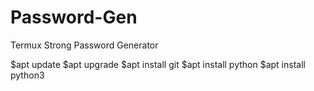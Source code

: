 # Password-Gen
Termux Strong Password Generator 

$apt update 
$apt upgrade
$apt install git
$apt install python
$apt install python3
